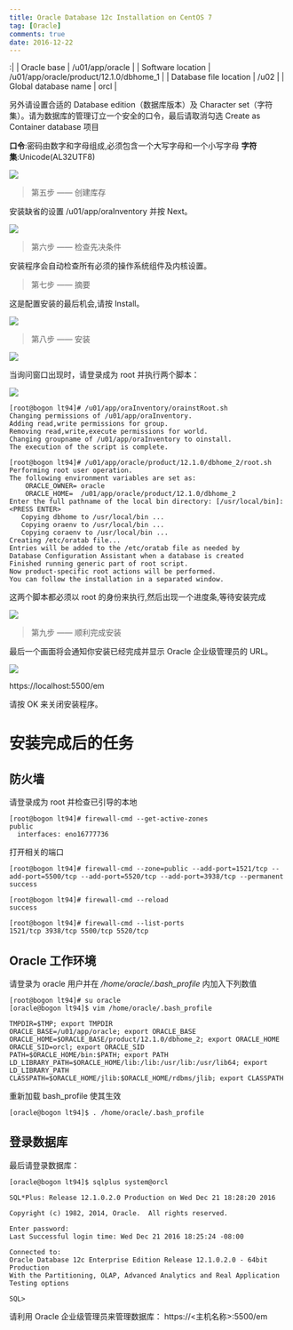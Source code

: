 ```yaml
---
title: Oracle Database 12c Installation on CentOS 7
tag: [Oracle]
comments: true
date: 2016-12-22
---
```






:|
| Oracle base  | /u01/app/oracle | 
|  Software location    |   /u01/app/oracle/product/12.1.0/dbhome_1 |
| Database file location     |    /u02 |
| Global database name | orcl |

另外请设置合适的 Database edition（数据库版本）及 Character set（字符集）。请为数据库的管理订立一个安全的口令，最后请取消勾选 Create as Container database 项目

**口令**:密码由数字和字母组成,必须包含一个大写字母和一个小写字母
**字符集**:Unicode(AL32UTF8)

![](http://ww3.sinaimg.cn/large/d9e82fa4jw1fayixxs23xj20mb0hrade.jpg)

> 第五步 —— 创建库存

安装缺省的设置 /u01/app/oraInventory 并按 Next。

![](http://ww1.sinaimg.cn/large/d9e82fa4jw1fazb19p2b9j20ma0hrwhm.jpg)

> 第六步 —— 检查先决条件

安装程序会自动检查所有必须的操作系统组件及内核设置。

> 第七步 —— 摘要

这是配置安装的最后机会,请按 Install。

![](http://ww1.sinaimg.cn/large/d9e82fa4jw1fazb8q5fr0j20mb0hrdk3.jpg)

> 第八步 —— 安装

![](http://ww1.sinaimg.cn/large/d9e82fa4jw1fazbxepb3jj20m50hrtbx.jpg)

当询问窗口出现时，请登录成为 root 并执行两个脚本：

![](http://ww4.sinaimg.cn/large/d9e82fa4jw1fazc7e2v94j20f30bpwfv.jpg)

```shell
[root@bogon lt94]# /u01/app/oraInventory/orainstRoot.sh
Changing permissions of /u01/app/oraInventory.
Adding read,write permissions for group.
Removing read,write,execute permissions for world.
Changing groupname of /u01/app/oraInventory to oinstall.
The execution of the script is complete.
```

```shell
[root@bogon lt94]# /u01/app/oracle/product/12.1.0/dbhome_2/root.sh
Performing root user operation.
The following environment variables are set as:
    ORACLE_OWNER= oracle
    ORACLE_HOME=  /u01/app/oracle/product/12.1.0/dbhome_2
Enter the full pathname of the local bin directory: [/usr/local/bin]: <PRESS ENTER>
   Copying dbhome to /usr/local/bin ...
   Copying oraenv to /usr/local/bin ...
   Copying coraenv to /usr/local/bin ...
Creating /etc/oratab file...
Entries will be added to the /etc/oratab file as needed by
Database Configuration Assistant when a database is created
Finished running generic part of root script.
Now product-specific root actions will be performed.
You can follow the installation in a separated window.
```

这两个脚本都必须以 root 的身份来执行,然后出现一个进度条,等待安装完成

![](http://ww2.sinaimg.cn/large/d9e82fa4jw1fazcaw8touj20h10c7ab7.jpg)

>第九步 —— 顺利完成安装

最后一个画面将会通知你安装已经完成并显示 Oracle 企业级管理员的 URL。

![](http://ww2.sinaimg.cn/large/d9e82fa4jw1fazcr0uoa9j20fr0auac2.jpg)

https://localhost:5500/em

请按 OK 来关闭安装程序。

# 安装完成后的任务

## 防火墙

请登录成为 root 并检查已引导的本地

```shell
[root@bogon lt94]# firewall-cmd --get-active-zones
public
  interfaces: eno16777736
```

打开相关的端口

```shell
[root@bogon lt94]# firewall-cmd --zone=public --add-port=1521/tcp --add-port=5500/tcp --add-port=5520/tcp --add-port=3938/tcp --permanent
success
```

```shell
[root@bogon lt94]# firewall-cmd --reload
success
```

```shell
[root@bogon lt94]# firewall-cmd --list-ports
1521/tcp 3938/tcp 5500/tcp 5520/tcp
```

## Oracle 工作环境

请登录为 oracle 用户并在 */home/oracle/.bash_profile* 内加入下列数值

```shell
[root@bogon lt94]# su oracle
[oracle@bogon lt94]$ vim /home/oracle/.bash_profile
```

```shell
TMPDIR=$TMP; export TMPDIR
ORACLE_BASE=/u01/app/oracle; export ORACLE_BASE
ORACLE_HOME=$ORACLE_BASE/product/12.1.0/dbhome_2; export ORACLE_HOME
ORACLE_SID=orcl; export ORACLE_SID
PATH=$ORACLE_HOME/bin:$PATH; export PATH
LD_LIBRARY_PATH=$ORACLE_HOME/lib:/lib:/usr/lib:/usr/lib64; export LD_LIBRARY_PATH
CLASSPATH=$ORACLE_HOME/jlib:$ORACLE_HOME/rdbms/jlib; export CLASSPATH
```

重新加载 bash_profile 使其生效

```shell
[oracle@bogon lt94]$ . /home/oracle/.bash_profile 
```

## 登录数据库

最后请登录数据库：

```shell
[oracle@bogon lt94]$ sqlplus system@orcl

SQL*Plus: Release 12.1.0.2.0 Production on Wed Dec 21 18:28:20 2016

Copyright (c) 1982, 2014, Oracle.  All rights reserved.

Enter password: 
Last Successful login time: Wed Dec 21 2016 18:25:24 -08:00

Connected to:
Oracle Database 12c Enterprise Edition Release 12.1.0.2.0 - 64bit Production
With the Partitioning, OLAP, Advanced Analytics and Real Application Testing options

SQL> 
```

请利用 Oracle 企业级管理员来管理数据库：
https://<主机名称>:5500/em

